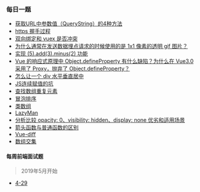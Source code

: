 ### 每日一题
- [获取URL中参数值（QueryString）的4种方法](https://github.com/zeroone001/blogs/blob/master/ADaily/3-23.js)
- [https 握手过程](https://github.com/zeroone001/blogs/blob/master/ADaily/3-29.js)
- [双向绑定和 vuex 是否冲突](https://github.com/zeroone001/blogs/blob/master/ADaily/4-3.js)
- [为什么通常在发送数据埋点请求的时候使用的是 1x1 像素的透明 gif 图片？
](https://github.com/zeroone001/blogs/blob/master/ADaily/4-8.js)
- [实现 (5).add(3).minus(2) 功能](https://github.com/zeroone001/blogs/blob/master/ADaily/4-9.js)
- [Vue 的响应式原理中 Object.defineProperty 有什么缺陷？为什么在 Vue3.0 采用了 Proxy，抛弃了 Object.defineProperty？](https://github.com/zeroone001/blogs/blob/master/ADaily/4-10.js)
- [怎么让一个 div 水平垂直居中](https://github.com/zeroone001/blogs/blob/master/ADaily/4-11.md)
- [JS连续赋值的坑](https://github.com/zeroone001/blogs/blob/master/ADaily/4-12.md)
- [查找数组重复元素](https://github.com/zeroone001/blogs/blob/master/ADaily/4-1.md)
- [冒泡排序](https://github.com/zeroone001/blogs/blob/master/ADaily/4-15.md)
- [类数组](https://github.com/zeroone001/blogs/blob/master/ADaily/4-16.md)
- [LazyMan](https://github.com/zeroone001/blogs/blob/master/ADaily/4-17.md)
- [分析比较 opacity: 0、visibility: hidden、display: none 优劣和适用场景](https://github.com/zeroone001/blogs/blob/master/ADaily/4-18.md)
- [箭头函数与普通函数的区别](https://github.com/zeroone001/blogs/blob/master/ADaily/4-19.md)
- [Vue-diff](https://github.com/zeroone001/blogs/blob/master/ADaily/4-21.md)
- [数组交集](https://github.com/zeroone001/blogs/blob/master/ADaily/4-22.md)

#### 每周前端面试题
> 2019年5月开始

- [4-29](https://github.com/zeroone001/blogs/blob/master/ADaily/4-29.md)



